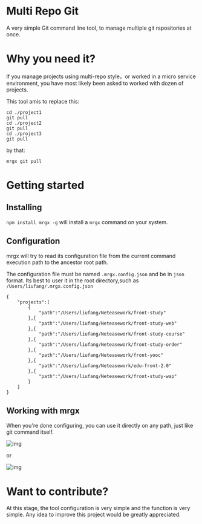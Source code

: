 # Multi Repo Git

A very simple Git command line tool, to manage multiple git rspositories at once.

# Why you need it?

If you manage projects using multi-repo style，or worked in a micro service environment, you have most likely been asked to worked with dozen of projects.

This tool amis to replace this:

```
cd ./project1
git pull
cd ./project2
git pull
cd ./project3
git pull

```

by that:

```
mrgx git pull
```

# Getting started

## Installing

`npm install mrgx -g` will install a `mrgx` command on your system.

## Configuration

mrgx will try to read its configuration file from the current command execution path to the ancestor root path.


The configuration file must be named `.mrgx.config.json` and be in `json` format. Its best to user it in the root directory,such as `/Users/liufang/.mrgx.config.json`

```
{
    "projects":[
        {
            "path":"/Users/liufang/Neteasework/front-study"
        },{
            "path":"/Users/liufang/Neteasework/front-study-web"
        },{
            "path":"/Users/liufang/Neteasework/front-study-course"
        },{
            "path":"/Users/liufang/Neteasework/front-study-order"
        },{
            "path":"/Users/liufang/Neteasework/front-yooc"
        },{
            "path":"/Users/liufang/Neteasework/edu-front-2.0"
        },{
            "path":"/Users/liufang/Neteasework/front-study-wap"
        }
    ]
}
```

## Working with mrgx

When you're done configuring, you can use it directly on any path, just like git command itself.

![img](http://edu-image.nosdn.127.net/b22c8e19f0164cdea002b65c69b678d9.png?imageView&quality=100)

or

![img](http://edu-image.nosdn.127.net/b364fdc02c1647288d53460d31aecbab.png?imageView&quality=100)



# Want to contribute?

At this stage, the tool configuration is very simple and the function is very simple. Any idea to improve this project would be greatly appreciated.